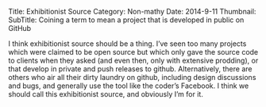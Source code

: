 Title: Exhibitionist Source
Category: Non-mathy
Date: 2014-9-11
Thumbnail: 
SubTitle: Coining a term to mean a project that is developed in public on GitHub

I think exhibitionist source should be a thing.  I’ve seen too many projects which were claimed to be open source but which only gave the source code to clients when they asked (and even then, only with extensive prodding), or that develop in private and push releases to github.  Alternatively, there are others who air all their dirty laundry on github, including design discussions and bugs, and generally use the tool like the coder’s Facebook.  I think we should call this exhibitionist source, and obviously I’m for it.
